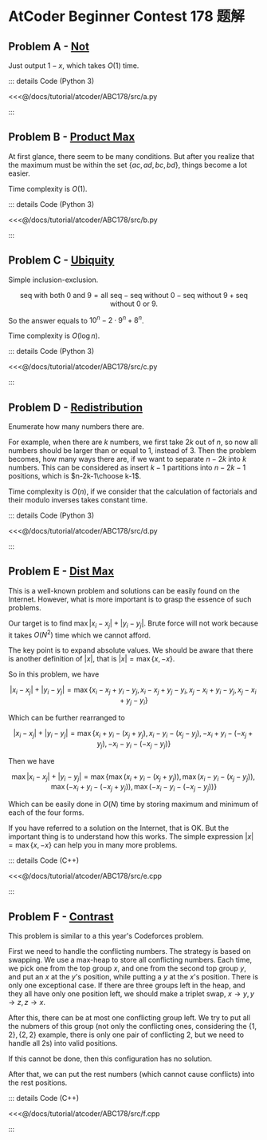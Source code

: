 # AtCoder Beginner Contest 178 题解

## Problem A - [Not](https://atcoder.jp/contests/abc178/tasks/abc178_a)

Just output $1-x$, which takes $O(1)$ time.

::: details Code (Python 3)

<<<@/docs/tutorial/atcoder/ABC178/src/a.py

:::

## Problem B - [Product Max](https://atcoder.jp/contests/abc178/tasks/abc178_b)

At first glance, there seem to be many conditions. But after you realize that the maximum must be within the set $\{ac,ad,bc,bd\}$, things become a lot easier.

Time complexity is $O(1)$.

::: details Code (Python 3)

<<<@/docs/tutorial/atcoder/ABC178/src/b.py

:::

## Problem C - [Ubiquity](https://atcoder.jp/contests/abc178/tasks/abc178_c)

Simple inclusion-exclusion.

$$
\text{seq with both 0 and 9}=\text{all seq}-\text{seq without 0}-\text{seq without 9}+\text{seq without 0 or 9}.
$$

So the answer equals to $10^n-2\cdot9^n+8^n$.

Time complexity is $O(\log n)$.

::: details Code (Python 3)

<<<@/docs/tutorial/atcoder/ABC178/src/c.py

:::

## Problem D - [Redistribution](https://atcoder.jp/contests/abc178/tasks/abc178_d)

Enumerate how many numbers there are.

For example, when there are $k$ numbers, we first take $2k$ out of $n$, so now all numbers should be larger than or equal to $1$, instead of $3$. Then the problem becomes, how many ways there are, if we want to separate $n-2k$ into $k$ numbers. This can be considered as insert $k-1$ partitions into $n-2k-1$ positions, which is $n-2k-1\choose k-1$.

Time complexity is $O(n)$, if we consider that the calculation of factorials and their modulo inverses takes constant time.

::: details Code (Python 3)

<<<@/docs/tutorial/atcoder/ABC178/src/d.py

:::

## Problem E - [Dist Max](https://atcoder.jp/contests/abc178/tasks/abc178_e)

This is a well-known problem and solutions can be easily found on the Internet. However, what is more important is to grasp the essence of such problems.

Our target is to find $\max|x_i-x_j|+|y_i-y_j|$. Brute force will not work because it takes $O(N^2)$ time which we cannot afford.

The key point is to expand absolute values. We should be aware that there is another definition of $|x|$, that is $|x|=\max\{x,-x\}$.

So in this problem, we have

$$
|x_i-x_j|+|y_i-y_j|=\max\{x_i-x_j+y_i-y_j,x_i-x_j+y_j-y_i,x_j-x_i+y_i-y_j,x_j-x_i+y_j-y_i\}
$$

Which can be further rearranged to 

$$
|x_i-x_j|+|y_i-y_j|=\max\{x_i+y_i-(x_j+y_j),x_i-y_i-(x_j-y_j),-x_i+y_i-(-x_j+y_j),-x_i-y_i-(-x_j-y_j)\}
$$

Then we have 

$$
\max|x_i-x_j|+|y_i-y_j|=\max\{\max(x_i+y_i-(x_j+y_j)),\max(x_i-y_i-(x_j-y_j)),\max(-x_i+y_i-(-x_j+y_j)),\max(-x_i-y_i-(-x_j-y_j))\}
$$

Which can be easily done in $O(N)$ time by storing maximum and minimum of each of the four forms.

If you have referred to a solution on the Internet, that is OK. But the important thing is to understand how this works. The simple expression $|x|=\max\{x,-x\}$ can help you in many more problems.

::: details Code (C++)

<<<@/docs/tutorial/atcoder/ABC178/src/e.cpp

:::

## Problem F - [Contrast](https://atcoder.jp/contests/abc178/tasks/abc178_f)

This problem is similar to a this year's Codeforces problem.

First we need to handle the conflicting numbers. The strategy is based on swapping. We use a max-heap to store all conflicting numbers. Each time, we pick one from the top group $x$, and one from the second top group $y$, and put an $x$ at the $y$'s position, while putting a $y$ at the $x$'s position. There is only one exceptional case. If there are three groups left in the heap, and they all have only one position left, we should make a triplet swap, $x\rightarrow y,y\rightarrow z,z\rightarrow x$.

After this, there can be at most one conflicting group left. We try to put all the nubmers of this group (not only the conflicting ones, considering the $\{1,2\},\{2,2\}$ example, there is only one pair of conflicting $2$, but we need to handle all $2$s) into valid positions.

If this cannot be done, then this configuration has no solution.

After that, we can put the rest numbers (which cannot cause conflicts) into the rest positions.

::: details Code (C++)

<<<@/docs/tutorial/atcoder/ABC178/src/f.cpp

:::

<Utterances />
